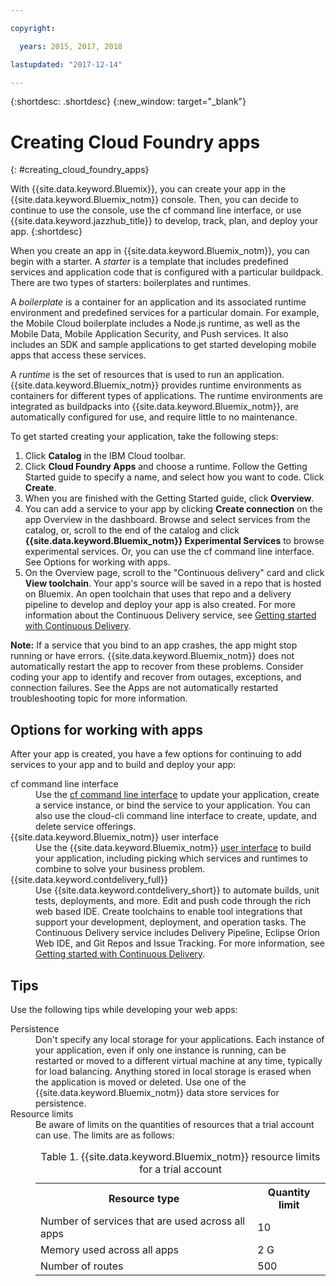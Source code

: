 ```yaml
---

copyright:

  years: 2015, 2017, 2018

lastupdated: "2017-12-14"

---
```


{:shortdesc: .shortdesc}
{:new_window: target="_blank"}

# Creating Cloud Foundry apps
{: #creating_cloud_foundry_apps}

With {{site.data.keyword.Bluemix}}, you can create your app in the {{site.data.keyword.Bluemix_notm}} console. Then, you can decide to continue to use the console, use the cf command line interface, or use {{site.data.keyword.jazzhub_title}} to develop, track, plan, and deploy your app.
{:shortdesc}

When you create an app in {{site.data.keyword.Bluemix_notm}}, you can begin with a starter. A *starter* is a template that includes predefined services and application code that is configured with a particular buildpack. There are two types of starters: boilerplates and runtimes.

A *boilerplate* is a container for an application and its associated runtime environment and predefined services for a particular domain. For example, the Mobile Cloud boilerplate includes a Node.js runtime, as well as the Mobile Data, Mobile Application Security, and Push services. It also includes an SDK and sample applications to get started developing mobile apps that access these services.

A *runtime* is the set of resources that is used to run an application. {{site.data.keyword.Bluemix_notm}} provides runtime environments as containers for different types of applications. The runtime environments are integrated as buildpacks into {{site.data.keyword.Bluemix_notm}}, are automatically configured for use, and require little to no maintenance.

To get started creating your application, take the following steps:
  1. Click **Catalog** in the IBM Cloud toolbar.
  2. Click **Cloud Foundry Apps** and choose a runtime. Follow the Getting Started guide to specify a name, and select how you want to code. Click **Create**.
  3. When you are finished with the Getting Started guide, click **Overview**.
  5. You can add a service to your app by clicking **Create connection** on the app Overview in the dashboard. Browse and select services from the catalog, or, scroll to the end of the catalog and click **{{site.data.keyword.Bluemix_notm}} Experimental Services** to browse experimental services. Or, you can use the cf command line interface. See Options for working with apps.
  6. On the Overview page, scroll to the "Continuous delivery" card and click **View toolchain**. Your app's source will be saved in a repo that is hosted on Bluemix. An open toolchain that uses that repo and a delivery pipeline to develop and deploy your app is also created. For more information about the Continuous Delivery service, see <a href="https://console.ng.bluemix.net/docs/services/ContinuousDelivery/index.html#cd_getting_started">Getting started with Continuous Delivery</a>.

**Note:** If a service that you bind to an app crashes, the app might stop running or have errors. {{site.data.keyword.Bluemix_notm}} does not automatically restart the app to recover from these problems. Consider coding your app to identify and recover from outages, exceptions, and connection failures. See the Apps are not automatically restarted troubleshooting topic for more information.

## Options for working with apps

After your app is created, you have a few options for continuing to add services to your app and to build and deploy your app:

<dl><dt>cf command line interface</dt>
<dd>Use the <a href="https://github.com/cloudfoundry/cli#getting-started">cf command line interface</a> to update your application, create a service instance, or bind the service to your application. You can also use the cloud-cli command line interface to create, update, and delete service offerings.</dd>
<dt>{{site.data.keyword.Bluemix_notm}} user interface</dt>
<dd>Use the {{site.data.keyword.Bluemix_notm}} <a href="https://console.bluemix.net/dashboard/apps">user interface</a> to build your application, including picking which services and runtimes to combine to solve your business problem.</dd>
<dt>{{site.data.keyword.contdelivery_full}}</dt>
<dd>Use {{site.data.keyword.contdelivery_short}} to automate builds, unit tests, deployments, and more. Edit and push code through the rich web based IDE. Create toolchains to enable tool integrations that support your development, deployment, and operation tasks. The Continuous Delivery service includes Delivery Pipeline, Eclipse Orion Web IDE, and Git Repos and Issue Tracking. For more information, see <a href="https://console.ng.bluemix.net/docs/services/ContinuousDelivery/index.html#cd_getting_started">Getting started with Continuous Delivery</a>.</dd>
</dl>

## Tips

Use the following tips while developing your web apps:

<dl><dt>Persistence</dt>
<dd>Don't specify any local storage for your applications. Each instance of your application, even if only one instance is running, can be restarted or moved to a different virtual machine at any time, typically for load balancing. Anything stored in local storage is erased when the application is moved or deleted. Use one of the {{site.data.keyword.Bluemix_notm}} data store services for persistence.</dd>
<dt>Resource limits</dt>
<dd>Be aware of limits on the quantities of resources that a trial account can use. The limits are as follows:
<table style="width:100%">
<caption>Table 1. {{site.data.keyword.Bluemix_notm}} resource limits for a trial account</caption>
  <th>Resource type</th>	<th>Quantity limit</th>
<tr><td>Number of services that are used across all apps</td> <td>10</td>
<tr><td>Memory used across all apps</td> <td>	2 G</td>
<tr><td>Number of routes</td> <td>500</td>
</table>
</dd>
</dl>
